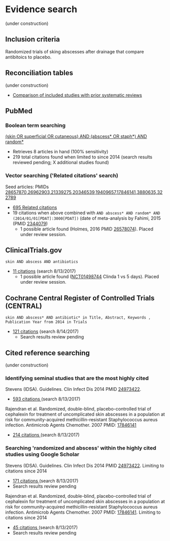 # Evidence search
(under construction)
## Inclusion criteria
Randomized trials of sking abscesses after drainage that compare antibitoics to placebo.

## Reconciliation tables
(under construction)
* [Comparison of included studies with prior systematic reviews](../reconciliation-tables)

## PubMed
### Boolean term searching

[(skin OR superficial OR cutaneous) AND (abscess* OR staph*) AND random*](https://www.ncbi.nlm.nih.gov/pubmed?cmd=Search&term=%28skin%20OR%20superficial%20OR%20cutaneous%29%20AND%20%28abscess%2A%20OR%20staph%2A%29%20AND%20random%2A)
* Retrieves 8 articles in hand (100% sensitivity)
* 219 total citations found when limited to since 2014 (search results reviewed pending; X additional studies found)

### Vector searching ('Related citations' search)

Seed articles: PMIDs [28657870,26962903,21339275,20346539,19409657,17846141,3880635,322789](https://www.ncbi.nlm.nih.gov/pubmed?cmd=Search&term=28657870,26962903,21339275,20346539,19409657,17846141,3880635,322789)
* [695 Related citations](https://www.ncbi.nlm.nih.gov/pubmed?linkname=pubmed_pubmed&from_uid=28657870,26962903,21339275,20346539,19409657,17846141,3880635,322789)
* 19 citations when above combined with `AND abscess* AND random* AND (2014/01/01[PDAT]:3000[PDAT])` (date of meta-analysis by Fahimi, 2015 (PMID [2344079](https://pubmed.gov/2344079))
  * 1 possible article found (Holmes, 2016 PMID [26578074](http://pubmed.gov/26578074)). Placed under review session.

## ClinicalTrials.gov

`skin AND abscess AND antibiotics`
* [11 citations](https://clinicaltrials.gov/ct2/results?term=skin+AND+abscess+antibiotics&Search=Search) (search 8/13/2017)
  * 1 possible article found ([NCT01498744](https://clinicaltrials.gov/ct2/show/results/NCT01498744) Clinda 1 vs 5 days). Placed under review session.

## Cochrane Central Register of Controlled Trials (CENTRAL)

`skin AND abscess* AND antibiotic* in Title, Abstract, Keywords , Publication Year from 2014 in Trials`
* [121 citations](http://onlinelibrary.wiley.com/cochranelibrary/search?submitSearch=Go&searchRows%5B0%5D.searchCriterias%5B0%5D.fieldRestriction=title+abstract+keywords&searchRows%5B0%5D.searchCriterias%5B0%5D.term=skin+AND+abscess*+AND+antibiotic*&searchRows%5B0%5D.searchOptions.searchProducts=clinicalTrialsDoi&searchRows%5B0%5D.searchOptions.searchStatuses=&searchRows%5B0%5D.searchOptions.searchType=All&searchRows%5B0%5D.searchOptions.publicationStartYear=2014&searchRows%5B0%5D.searchOptions.publicationEndYear=&searchRows%5B0%5D.searchOptions.disableAutoStemming=&searchRows%5B0%5D.searchOptions.reviewGroupIds=&searchRows%5B0%5D.searchOptions.onlinePublicationStartYear=&searchRows%5B0%5D.searchOptions.onlinePublicationEndYear=&searchRows%5B0%5D.searchOptions.onlinePublicationStartMonth=01&searchRows%5B0%5D.searchOptions.onlinePublicationEndMonth=01&searchRows%5B0%5D.searchOptions.dateType=pubYearBetween&searchRows%5B0%5D.searchOptions.onlinePublicationLastNoOfMonths=1&searchRow.ordinal=0&hiddenFields.currentPage=1&hiddenFields.strategySortBy=last-modified-date%3Bdesc&hiddenFields.showStrategies=false&hiddenFields.containerId=&hiddenFields.etag=&hiddenFields.originalContainerId=&hiddenFields.searchFilters.filterByProduct=&hiddenFields.searchFilters.filterByIssue=all&hiddenFields.searchFilters.filterByType=All&hiddenFields.searchFilters.displayIssuesAndTypesFilters=false) (search 8/14/2017)
  * Search results review pending

## Cited reference searching
(under construction)

### Identifying seminal studies that are the most highly cited
Stevens (IDSA). Guidelines. Clin Infect Dis 2014 PMID  [24973422](http://pubmed.gov/24973422).
 * [593 citations ](https://scholar.google.com/scholar?cites=7120216129274764329&as_sdt=2005&sciodt=0,5&hl=en) (search 8/13/2017)

Rajendran et al. Randomized, double-blind, placebo-controlled trial of cephalexin for treatment of uncomplicated skin abscesses in a population at risk for community-acquired methicillin-resistant Staphylococcus aureus infection. Antimicrob Agents Chemother. 2007 PMID:  [17846141](http://pubmed.gov/17846141)
 * [214 citations ](https://scholar.google.com/scholar?cites=6138710916347169289&as_sdt=2005&sciodt=0,5&hl=en) (search 8/13/2017)
 
### Searching 'randomized and abscess' within the highly cited studies using Google Scholar
Stevens (IDSA). Guidelines. Clin Infect Dis 2014 PMID  [24973422](http://pubmed.gov/24973422). Limiting to citations since 2014
 * [171 citations ](https://scholar.google.com/scholar?q=randomized&btnG=&hl=en&as_sdt=2005&sciodt=0%2C5&cites=7120216129274764329&scipsc=1) (search 8/13/2017)
* Search results review pending

Rajendran et al. Randomized, double-blind, placebo-controlled trial of cephalexin for treatment of uncomplicated skin abscesses in a population at risk for community-acquired methicillin-resistant Staphylococcus aureus infection. Antimicrob Agents Chemother. 2007 PMID:  [17846141](http://pubmed.gov/17846141). Limiting to citations since 2014
 * [45 citations ](https://scholar.google.com/scholar?cites=6138710916347169289&as_sdt=2005&sciodt=0,5&hl=en) (search 8/13/2017)
 * Search results review pending
